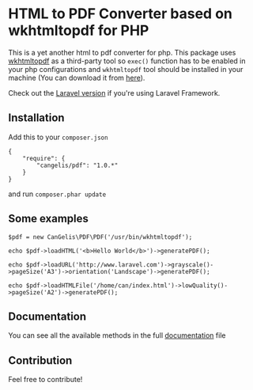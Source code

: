 # HTML to PDF Converter based on wkhtmltopdf for PHP

This is a yet another html to pdf converter for php. This package uses [wkhtmltopdf](https://github.com/antialize/wkhtmltopdf) as a third-party tool so `exec()` function has to be enabled in your php configurations and `wkhtmltopdf` tool should be installed in your machine (You can download it from [here](https://code.google.com/p/wkhtmltopdf/downloads/list)).

Check out the [Laravel version](https://github.com/cangelis/l4pdf) if you're using Laravel Framework.

## Installation

Add this to your `composer.json`

    {
        "require": {
            "cangelis/pdf": "1.0.*"
        }
    }

and run `composer.phar update`

## Some examples

    $pdf = new CanGelis\PDF\PDF('/usr/bin/wkhtmltopdf');

    echo $pdf->loadHTML('<b>Hello World</b>')->generatePDF();

    echo $pdf->loadURL('http://www.laravel.com')->grayscale()->pageSize('A3')->orientation('Landscape')->generatePDF();

    echo $pdf->loadHTMLFile('/home/can/index.html')->lowQuality()->pageSize('A2')->generatePDF();

## Documentation

You can see all the available methods in the full [documentation](https://github.com/cangelis/php-pdf/blob/master/DOCUMENTATION.md) file

## Contribution

Feel free to contribute!
